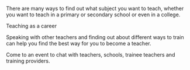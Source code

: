 There are many ways to find out what subject you want to teach, whether you want to teach in a primary or secondary school or even in a college. 

Teaching as a career

Speaking with other teachers and finding out about different ways to train can help you find the best way for you to become a teacher. 

Come to an event to chat with teachers, schools, trainee teachers and training providers.